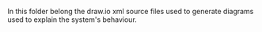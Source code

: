 In this folder belong the draw.io xml source files used to generate diagrams used to explain the system's behaviour.